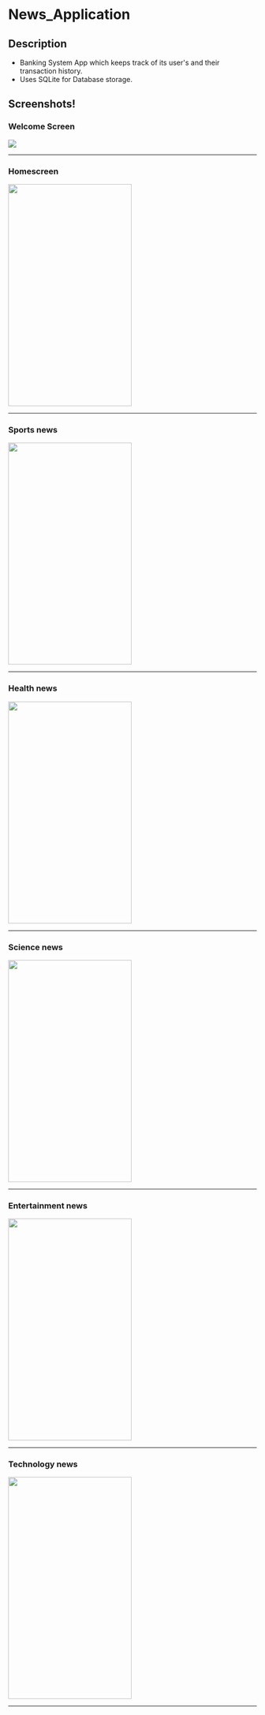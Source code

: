 # News_Application
## Description
* Banking System App which keeps track of its user's and their transaction history.
* Uses SQLite for Database storage.

## Screenshots!

### Welcome Screen 
<img src="https://github.com/Sahil-Salim-Shaikh/News_Application/blob/main/Project_img/WelcomeScreen.png?raw=true" >

----------------------------------------

### Homescreen 
<img src="https://github.com/Sahil-Salim-Shaikh/News_Application/blob/main/Project_img/Home.png?raw=true" width ="250px" height ="450px"> 

------------------------------------------

### Sports news 
<img src="https://github.com/Sahil-Salim-Shaikh/News_Application/blob/main/Project_img/Sports.png?raw=true" width ="250px" height ="450px">

------------------------------------------

### Health news
<img src="https://github.com/Sahil-Salim-Shaikh/News_Application/blob/main/Project_img/Health.png?raw=true" width ="250px" height ="450px">

------------------------------------------

### Science news
<img src="https://github.com/Sahil-Salim-Shaikh/News_Application/blob/main/Project_img/Science.png?raw=true" width ="250px" height ="450px"> 

------------------------------------------

### Entertainment news
<img src="https://github.com/Sahil-Salim-Shaikh/News_Application/blob/main/Project_img/Entertainment.png?raw=true" width ="250px" height ="450px">

------------------------------------------

### Technology news
<img src="https://github.com/Sahil-Salim-Shaikh/News_Application/blob/main/Project_img/Technology%20(1).png?raw=true" width ="250px" height ="450px">

------------------------------------------



